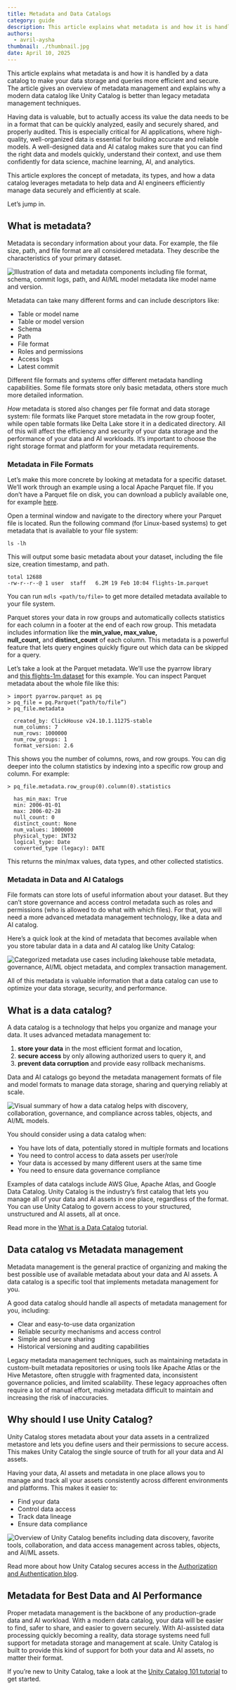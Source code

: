 ```yaml
---
title: Metadata and Data Catalogs
category: guide
description: This article explains what metadata is and how it is handled by a data catalog to make your data storage and queries more efficient and secure. The article gives an overview of metadata management and explains why a modern data catalog like Unity Catalog is better than legacy metadata management techniques.
authors:
  - avril-aysha
thumbnail: ./thumbnail.jpg
date: April 10, 2025
---
```


This article explains what metadata is and how it is handled by a data catalog to make your data storage and queries more efficient and secure. The article gives an overview of metadata management and explains why a modern data catalog like Unity Catalog is better than legacy metadata management techniques.

Having data is valuable, but to actually access its value the data needs to be in a format that can be quickly analyzed, easily and securely shared, and properly audited. This is especially critical for AI applications, where high-quality, well-organized data is essential for building accurate and reliable models. A well-designed data and AI catalog makes sure that you can find the right data and models quickly, understand their context, and use them confidently for data science, machine learning, AI, and analytics.

This article explores the concept of metadata, its types, and how a data catalog leverages metadata to help data and AI engineers efficiently manage data securely and efficiently at scale.

Let’s jump in.

## What is metadata?

Metadata is secondary information about your data. For example, the file size, path, and file format are all considered metadata. They describe the characteristics of your primary dataset. 

![Illustration of data and metadata components including file format, schema, commit logs, path, and AI/ML model metadata like model name and version.](./metadata-illustration.png)

Metadata can take many different forms and can include descriptors like:

- Table or model name
- Table or model version
- Schema
- Path
- File format
- Roles and permissions
- Access logs
- Latest commit

Different file formats and systems offer different metadata handling capabilities. Some file formats store only basic metadata, others store much more detailed information.  

*How* metadata is stored also changes per file format and data storage system: file formats like Parquet store metadata in the row group footer, while open table formats like Delta Lake store it in a dedicated directory. All of this will affect the efficiency and security of your data storage and the performance of your data and AI workloads. It’s important to choose the right storage format and platform for your metadata requirements.

### Metadata in File Formats

Let’s make this more concrete by looking at metadata for a specific dataset. We’ll work through an example using a local Apache Parquet file. If you don’t have a Parquet file on disk, you can download a publicly available one, for example [here](https://www.tablab.app/parquet/sample).

Open a terminal window and navigate to the directory where your Parquet file is located. Run the following command (for Linux-based systems) to get metadata that is available to your file system:

```
ls -lh
```

This will output some basic metadata about your dataset, including the file size, creation timestamp, and path.

```
total 12688
-rw-r--r--@ 1 user  staff   6.2M 19 Feb 10:04 flights-1m.parquet
```

You can run `mdls <path/to/file>` to get more detailed metadata available to your file system.

Parquet stores your data in row groups and automatically collects statistics for each column in a footer at the end of each row group. This metadata includes information like the **min_value, max_value, null_count,** and **distinct_count** of each column. This metadata is a powerful feature that lets query engines quickly figure out which data can be skipped for a query.

Let’s take a look at the Parquet metadata. We’ll use the pyarrow library and [this flights-1m dataset](https://www.tablab.app/parquet/sample) for this example. You can inspect Parquet metadata about the whole file like this:

```
> import pyarrow.parquet as pq
> pq_file = pq.Parquet(“path/to/file”)
> pq_file.metadata

  created_by: ClickHouse v24.10.1.11275-stable
  num_columns: 7
  num_rows: 1000000
  num_row_groups: 1
  format_version: 2.6
```

This shows you the number of columns, rows, and row groups. You can dig deeper into the column statistics by indexing into a specific row group and column. For example:

```
> pq_file.metadata.row_group(0).column(0).statistics

  has_min_max: True
  min: 2006-01-01
  max: 2006-02-28
  null_count: 0
  distinct_count: None
  num_values: 1000000
  physical_type: INT32
  logical_type: Date
  converted_type (legacy): DATE
```

This returns the min/max values, data types, and other collected statistics.

### Metadata in Data and AI Catalogs

File formats can store lots of useful information about your dataset. But they can’t store governance and access control metadata such as roles and permissions (who is allowed to do what with which files). For that, you will need a more advanced metadata management technology, like a data and AI catalog.

Here’s a quick look at the kind of metadata that becomes available when you store tabular data in a data and AI catalog like Unity Catalog:

![Categorized metadata use cases including lakehouse table metadata, governance, AI/ML object metadata, and complex transaction management.](./metadata-use-cases.png)

All of this metadata is valuable information that a data catalog can use to optimize your data storage, security, and performance.

## What is a data catalog?

A data catalog is a technology that helps you organize and manage your data. It uses advanced metadata management to:

1. **store your data** in the most efficient format and location, 
2. **secure access** by only allowing authorized users to query it, and
3. **prevent data corruption** and provide easy rollback mechanisms.

Data and AI catalogs go beyond the metadata management formats of file and model formats to manage data storage, sharing and querying reliably at scale.

![Visual summary of how a data catalog helps with discovery, collaboration, governance, and compliance across tables, objects, and AI/ML models.](./catalog-helps-with.png)

You should consider using a data catalog when:

- You have lots of data, potentially stored in multiple formats and locations
- You need to control access to data assets per user/role 
- Your data is accessed by many different users at the same time
- You need to ensure data governance compliance

Examples of data catalogs include AWS Glue, Apache Atlas, and Google Data Catalog. Unity Catalog is the industry’s first catalog that lets you manage all of your data and AI assets in one place, regardless of the format. You can use Unity Catalog to govern access to your structured, unstructured and AI assets, all at once.

Read more in the [What is a Data Catalog](https://www.unitycatalog.io/blogs/data-catalog) tutorial.

## Data catalog vs Metadata management

Metadata management is the general practice of organizing and making the best possible use of available metadata about your data and AI assets. A data catalog is a specific tool that implements metadata management for you. 

A good data catalog should handle all aspects of metadata management for you, including:

- Clear and easy-to-use data organization
- Reliable security mechanisms and access control
- Simple and secure sharing 
- Historical versioning and auditing capabilities

Legacy metadata management techniques, such as maintaining metadata in custom-built metadata repositories or using tools like Apache Atlas or the Hive Metastore, often struggle with fragmented data, inconsistent governance policies, and limited scalability. These legacy approaches often require a lot of manual effort, making metadata difficult to maintain and increasing the risk of inaccuracies.

## Why should I use Unity Catalog?

Unity Catalog stores metadata about your data assets in a centralized metastore and lets you define users and their permissions to secure access. This makes Unity Catalog the single source of truth for all your data and AI assets.

Having your data, AI assets and metadata in one place allows you to manage and track all your assets consistently across different environments and platforms. This makes it easier to:

- Find your data
- Control data access
- Track data lineage
- Ensure data compliance

![Overview of Unity Catalog benefits including data discovery, favorite tools, collaboration, and data access management across tables, objects, and AI/ML assets.](./unity-catalog-benefits.png)

Read more about how Unity Catalog secures access in the [Authorization and Authentication blog](https://www.unitycatalog.io/blogs/authentication-authorization-unity-catalog).

## Metadata for Best Data and AI Performance

Proper metadata management is the backbone of any production-grade data and AI workload. With a modern data catalog, your data will be easier to find, safer to share, and easier to govern securely. With AI-assisted data processing quickly becoming a reality, data storage systems need full support for metadata storage and management at scale. Unity Catalog is built to provide this kind of support for both your data and AI assets, no matter their format.

If you’re new to Unity Catalog, take a look at the [Unity Catalog 101 tutorial](https://www.unitycatalog.io/blogs/unity-catalog-oss) to get started.
